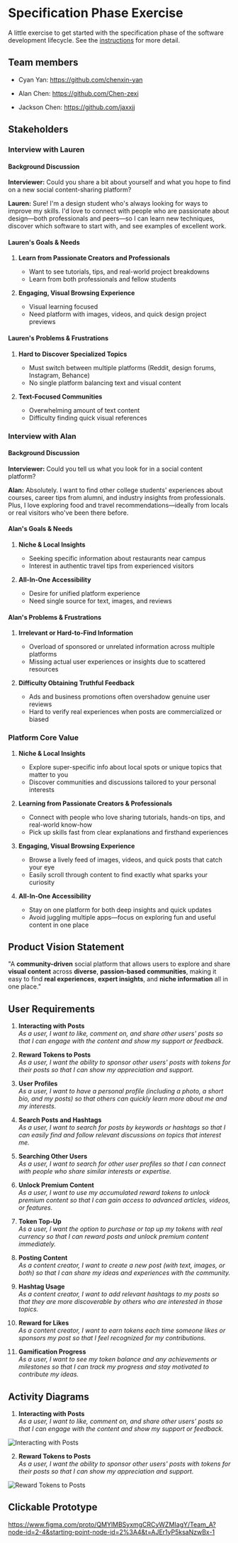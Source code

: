 # Specification Phase Exercise

A little exercise to get started with the specification phase of the software development lifecycle. See the [instructions](instructions.md) for more detail.

## Team members

- Cyan Yan: <https://github.com/chenxin-yan>

- Alan Chen: <https://github.com/Chen-zexi>

- Jackson Chen: <https://github.com/jaxxjj>

## Stakeholders

### Interview with Lauren

#### Background Discussion

**Interviewer:** Could you share a bit about yourself and what you hope to find on a new social content-sharing platform?

**Lauren:** Sure! I'm a design student who's always looking for ways to improve my skills. I'd love to connect with people who are passionate about design—both professionals and peers—so I can learn new techniques, discover which software to start with, and see examples of excellent work.

#### Lauren's Goals & Needs

1. **Learn from Passionate Creators and Professionals**

   - Want to see tutorials, tips, and real-world project breakdowns
   - Learn from both professionals and fellow students

2. **Engaging, Visual Browsing Experience**
   - Visual learning focused
   - Need platform with images, videos, and quick design project previews

#### Lauren's Problems & Frustrations

1. **Hard to Discover Specialized Topics**

   - Must switch between multiple platforms (Reddit, design forums, Instagram, Behance)
   - No single platform balancing text and visual content

2. **Text-Focused Communities**
   - Overwhelming amount of text content
   - Difficulty finding quick visual references

### Interview with Alan

#### Background Discussion

**Interviewer:** Could you tell us what you look for in a social content platform?

**Alan:** Absolutely. I want to find other college students' experiences about courses, career tips from alumni, and industry insights from professionals. Plus, I love exploring food and travel recommendations—ideally from locals or real visitors who've been there before.

#### Alan's Goals & Needs

1. **Niche & Local Insights**

   - Seeking specific information about restaurants near campus
   - Interest in authentic travel tips from experienced visitors

2. **All-In-One Accessibility**
   - Desire for unified platform experience
   - Need single source for text, images, and reviews

#### Alan's Problems & Frustrations

1. **Irrelevant or Hard-to-Find Information**

   - Overload of sponsored or unrelated information across multiple platforms
   - Missing actual user experiences or insights due to scattered resources

2. **Difficulty Obtaining Truthful Feedback**
   - Ads and business promotions often overshadow genuine user reviews
   - Hard to verify real experiences when posts are commercialized or biased

### Platform Core Value

1. **Niche & Local Insights**

   - Explore super-specific info about local spots or unique topics that matter to you
   - Discover communities and discussions tailored to your personal interests

2. **Learning from Passionate Creators & Professionals**

   - Connect with people who love sharing tutorials, hands-on tips, and real-world know-how
   - Pick up skills fast from clear explanations and firsthand experiences

3. **Engaging, Visual Browsing Experience**

   - Browse a lively feed of images, videos, and quick posts that catch your eye
   - Easily scroll through content to find exactly what sparks your curiosity

4. **All-In-One Accessibility**
   - Stay on one platform for both deep insights and quick updates
   - Avoid juggling multiple apps—focus on exploring fun and useful content in one place

## Product Vision Statement

"A **community-driven** social platform that allows users to explore and share **visual content** across **diverse**, **passion-based communities**, making it easy to find **real experiences**, **expert insights**, and **niche information** all in one place."

## User Requirements

1. **Interacting with Posts**  
   _As a user, I want to like, comment on, and share other users' posts so that I can engage with the content and show my support or feedback._

2. **Reward Tokens to Posts**  
   _As a user, I want the ability to sponsor other users' posts with tokens for their posts so that I can show my appreciation and support._

3. **User Profiles**  
   _As a user, I want to have a personal profile (including a photo, a short bio, and my posts) so that others can quickly learn more about me and my interests._

4. **Search Posts and Hashtags**  
   _As a user, I want to search for posts by keywords or hashtags so that I can easily find and follow relevant discussions on topics that interest me._

5. **Searching Other Users**  
   _As a user, I want to search for other user profiles so that I can connect with people who share similar interests or expertise._

6. **Unlock Premium Content**  
   _As a user, I want to use my accumulated reward tokens to unlock premium content so that I can gain access to advanced articles, videos, or features._

7. **Token Top-Up**  
   _As a user, I want the option to purchase or top up my tokens with real currency so that I can reward posts and unlock premium content immediately._

8. **Posting Content**  
   _As a content creator, I want to create a new post (with text, images, or both) so that I can share my ideas and experiences with the community._

9. **Hashtag Usage**  
   _As a content creator, I want to add relevant hashtags to my posts so that they are more discoverable by others who are interested in those topics._

10. **Reward for Likes**  
    _As a content creator, I want to earn tokens each time someone likes or sponsors my post so that I feel recognized for my contributions._

11. **Gamification Progress**  
    _As a user, I want to see my token balance and any achievements or milestones so that I can track my progress and stay motivated to contribute my ideas._

## Activity Diagrams

1. **Interacting with Posts**  
   _As a user, I want to like, comment on, and share other users’ posts so that I can engage with the content and show my support or feedback._

![Interacting with Posts](./public/images/interact_with_posts.png)

2. **Reward Tokens to Posts**  
   _As a user, I want the ability to sponsor other users' posts with tokens for their posts so that I can show my appreciation and support._

![Reward Tokens to Posts](./public/images/sponsor_post.png)

## Clickable Prototype

<https://www.figma.com/proto/QMYlMBSyxmgCRCyWZMIagY/Team_A?node-id=2-4&starting-point-node-id=2%3A4&t=AJEr1yP5ksaNzwBx-1>

